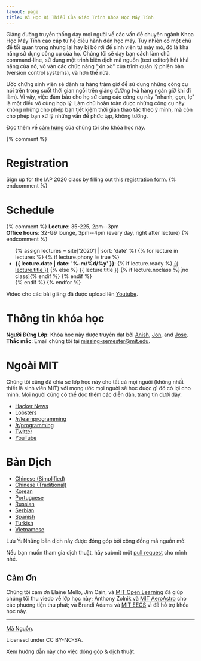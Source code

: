 ```yaml
---
layout: page
title: Kì Học Bị Thiếu Của Giáo Trình Khoa Học Máy Tính
---
```


Giảng đường truyền thống dạy mọi người về các vấn đề chuyên ngành Khoa Học 
Máy Tính cao cấp từ hệ điều hành đến học máy. Tuy nhiên có một chủ đề tối quan 
trọng nhưng lại hay bị bỏ rơi để sinh viên tự mày mò, đó là khả năng sử dụng 
công cụ của họ. Chúng tôi sẽ dạy bạn cách làm chủ command-line, sử dụng một trình
biên dịch mã nguồn (text editor) hết khả năng của nó, vô vàn các chức năng "xịn xò" của trình
quản lý phiên bản (version control systems), và hơn thế nữa.

Ước chừng sinh viên sẽ dành ra hàng trăm giờ để sử dụng những công cụ nói trên trong suốt 
thời gian ngồi trên giảng đường (và hàng ngàn giờ khi đi làm). Vì vậy, việc đảm bảo cho họ 
sử dụng các công cụ này "nhanh, gọn, lẹ" là một điều vô cùng hợp lý. Làm chủ hoàn toàn được những
công cụ này không những cho phép bạn tiết kiệm thời gian thao tác theo ý mình, mà còn cho phép bạn
xử lý những vấn đề phức tạp, không tưởng.

Đọc thêm về [cảm hứng](/about/) của chúng tôi cho khóa học này.

{% comment %}
# Registration

Sign up for the IAP 2020 class by filling out this [registration form](https://forms.gle/TD1KnwCSV52qexVt9).
{% endcomment %}

# Schedule

{% comment %}
**Lecture**: 35-225, 2pm--3pm<br>
**Office hours**: 32-G9 lounge, 3pm--4pm (every day, right after lecture)
{% endcomment %}

<ul>
{% assign lectures = site['2020'] | sort: 'date' %}
{% for lecture in lectures %}
    {% if lecture.phony != true %}
        <li>
        <strong>{{ lecture.date | date: '%-m/%d/%y' }}</strong>:
        {% if lecture.ready %}
            <a href="{{ lecture.url }}">{{ lecture.title }}</a>
        {% else %}
            {{ lecture.title }} {% if lecture.noclass %}[no class]{% endif %}
        {% endif %}
        </li>
    {% endif %}
{% endfor %}
</ul>

Video cho các bài giảng đã được upload lên [Youtube](https://www.youtube.com/playlist?list=PLyzOVJj3bHQuloKGG59rS43e29ro7I57J).

# Thông tin khóa học

**Người Đứng Lớp**: Khóa học này được truyền đạt bởi [Anish](https://www.anishathalye.com/), [Jon](https://thesquareplanet.com/), and [Jose](http://josejg.com/).
**Thắc mắc**: Email chúng tôi tại [missing-semester@mit.edu](mailto:missing-semester@mit.edu).

# Ngoài MIT

Chúng tôi cũng đã chia sẻ lớp học này cho tất cả mọi người (không nhất thiết là sinh viên MIT) 
với mong ước mọi người sẽ học được gì đó có lợi cho mình. Mọi người cũng có thể đọc thêm các
diễn đàn, trang tin dưới đây.

 - [Hacker News](https://news.ycombinator.com/item?id=22226380)
 - [Lobsters](https://lobste.rs/s/ti1k98/missing_semester_your_cs_education_mit)
 - [/r/learnprogramming](https://www.reddit.com/r/learnprogramming/comments/eyagda/the_missing_semester_of_your_cs_education_mit/)
 - [/r/programming](https://www.reddit.com/r/programming/comments/eyagcd/the_missing_semester_of_your_cs_education_mit/)
 - [Twitter](https://twitter.com/jonhoo/status/1224383452591509507)
 - [YouTube](https://www.youtube.com/playlist?list=PLyzOVJj3bHQuloKGG59rS43e29ro7I57J)

# Bản Dịch

- [Chinese (Simplified)](https://missing-semester-cn.github.io/)
- [Chinese (Traditional)](https://missing-semester-zh-hant.github.io/)
- [Korean](https://missing-semester-kr.github.io/)
- [Portuguese](https://missing-semester-pt.github.io/)
- [Russian](https://missing-semester-rus.github.io/)
- [Serbian](https://netboxify.com/missing-semester/)
- [Spanish](https://missing-semester-esp.github.io/)
- [Turkish](https://missing-semester-tr.github.io/)
- [Vietnamese](https://missing-semester-vn.github.io/)

Lưu Ý: Những bản dịch này được đóng góp bởi cộng đồng mã nguồn mở.

Nếu bạn muốn tham gia dịch thuật, hãy submit một [pull request](https://github.com/missing-semester-vn/missing-semester-vn.github.io/pulls) cho mình nhé.

## Cảm Ơn

Chúng tôi cảm ơn Elaine Mello, Jim Cain, và [MIT Open
Learning](https://openlearning.mit.edu/) đã giúp chúng tôi thu viedo về lớp học này; Anthony Zolnik và [MIT
AeroAstro](https://aeroastro.mit.edu/) cho các phương tiện thu phát; và Brandi Adams và
[MIT EECS](https://www.eecs.mit.edu/) vì đã hỗ trợ khóa học này.

---

<div class="small center">
<p><a href="https://github.com/missing-semester/missing-semester">Mã Nguồn</a>.</p>
<p>Licensed under CC BY-NC-SA.</p>
<p>Xem hướng dẫn <a href="/license/">này</a> cho việc đóng góp &amp; dịch thuật.</p>
</div>

